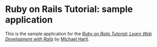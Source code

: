 # Ruby on Rails Tutorial: sample application

This is the sample application for the [*Ruby on Rails Tutorial: Learn Web Development with Rails*](http://www.railstutorial.org/)
by [Michael Hartl](http://www.michaelhartl.com/).

